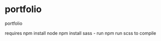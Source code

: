 # portfolio
portfolio

requires npm install node
         npm install sass - run npm run scss to compile
